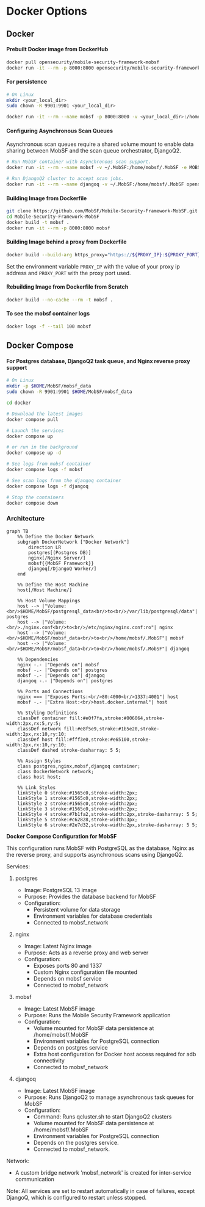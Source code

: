 # Docker Options

## Docker
#### Prebuilt Docker image from DockerHub

```bash
docker pull opensecurity/mobile-security-framework-mobsf
docker run -it --rm -p 8000:8000 opensecurity/mobile-security-framework-mobsf:latest
```

#### For persistence

```bash
# On Linux
mkdir <your_local_dir>
sudo chown -R 9901:9901 <your_local_dir>

docker run -it --rm --name mobsf -p 8000:8000 -v <your_local_dir>:/home/mobsf/.MobSF opensecurity/mobile-security-framework-mobsf:latest
```

#### Configuring Asynchronous Scan Queues

Asynchronous scan queues require a shared volume mount to enable data sharing between MobSF and the scan queue orchestrator, DjangoQ2.

```bash
# Run MobSF container with Asynchronous scan support.
docker run -it --rm --name mobsf -v ~/.MobSF:/home/mobsf/.MobSF -e MOBSF_ASYNC_ANALYSIS=1 -p 8000:8000 opensecurity/mobile-security-framework-mobsf:latest

# Run DjangoQ2 cluster to accept scan jobs.
docker run -it --rm --name djangoq -v ~/.MobSF:/home/mobsf/.MobSF opensecurity/mobile-security-framework-mobsf:latest scripts/qcluster.sh
```

#### Building Image from Dockerfile

```bash
git clone https://github.com/MobSF/Mobile-Security-Framework-MobSF.git
cd Mobile-Security-Framework-MobSF
docker build -t mobsf .
docker run -it --rm -p 8000:8000 mobsf
```

#### Building Image behind a proxy from Dockerfile

```bash
docker build --build-arg https_proxy="https://${PROXY_IP}:${PROXY_PORT}" --build-arg http_proxy="${PROXY_IP}:${PROXY_PORT}" --build-arg NO_PROXY="127.0.0.1" -t mobsf .
```

Set the environment variable `PROXY_IP` with the value of your proxy ip address and `PROXY_PORT` with the proxy port used.

#### Rebuilding Image from Dockerfile from Scratch

```bash
docker build --no-cache --rm -t mobsf .
```

#### To see the mobsf container logs

```bash
docker logs -f --tail 100 mobsf
```
## Docker Compose
#### For Postgres database, DjangoQ2 task queue, and Nginx reverse proxy support

```bash
# On Linux
mkdir -p $HOME/MobSF/mobsf_data
sudo chown -R 9901:9901 $HOME/MobSF/mobsf_data

cd docker

# Download the latest images 
docker compose pull

# Launch the services
docker compose up

# or run in the background
docker compose up -d

# See logs from mobsf container
docker compose logs -f mobsf 

# See scan logs from the djangoq container
docker compose logs -f djangoq

# Stop the containers
docker compose down
```

### Architecture

```mermaid
graph TB
    %% Define the Docker Network
    subgraph DockerNetwork ["Docker Network"]
        direction LR
        postgres[(Postgres DB)]
        nginx[/Nginx Server/]
        mobsf{{MobSF Framework}}
        djangoq[/DjangoQ Worker/]
    end

    %% Define the Host Machine
    host[/Host Machine/]

    %% Host Volume Mappings
    host --> |"Volume:<br/>$HOME/MobSF/postgresql_data<br/>to<br/>/var/lib/postgresql/data"| postgres
    host --> |"Volume:<br/>./nginx.conf<br/>to<br/>/etc/nginx/nginx.conf:ro"| nginx
    host --> |"Volume:<br/>$HOME/MobSF/mobsf_data<br/>to<br/>/home/mobsf/.MobSF"| mobsf
    host --> |"Volume:<br/>$HOME/MobSF/mobsf_data<br/>to<br/>/home/mobsf/.MobSF"| djangoq

    %% Dependencies
    nginx -.- |"Depends on"| mobsf
    mobsf -.- |"Depends on"| postgres
    mobsf -.- |"Depends on"| djangoq
    djangoq -.- |"Depends on"| postgres

    %% Ports and Connections
    nginx === |"Exposes Ports:<br/>80:4000<br/>1337:4001"| host
    mobsf -.- |"Extra Host:<br/>host.docker.internal"| host

    %% Styling Definitions
    classDef container fill:#e0f7fa,stroke:#006064,stroke-width:2px,rx:5,ry:5;
    classDef network fill:#e8f5e9,stroke:#1b5e20,stroke-width:2px,rx:10,ry:10;
    classDef host fill:#fff3e0,stroke:#e65100,stroke-width:2px,rx:10,ry:10;
    classDef dashed stroke-dasharray: 5 5;

    %% Assign Styles
    class postgres,nginx,mobsf,djangoq container;
    class DockerNetwork network;
    class host host;

    %% Link Styles
    linkStyle 0 stroke:#1565c0,stroke-width:2px;
    linkStyle 1 stroke:#1565c0,stroke-width:2px;
    linkStyle 2 stroke:#1565c0,stroke-width:2px;
    linkStyle 3 stroke:#1565c0,stroke-width:2px;
    linkStyle 4 stroke:#7b1fa2,stroke-width:2px,stroke-dasharray: 5 5;
    linkStyle 5 stroke:#c62828,stroke-width:3px;
    linkStyle 6 stroke:#2e7d32,stroke-width:2px,stroke-dasharray: 5 5;

```

**Docker Compose Configuration for MobSF**

This configuration runs MobSF with PostgreSQL as the database, Nginx as the reverse proxy, and supports asynchronous scans using DjangoQ2.

Services:

1. postgres
   - Image: PostgreSQL 13 image
   - Purpose: Provides the database backend for MobSF
   - Configuration:
     * Persistent volume for data storage
     * Environment variables for database credentials
     * Connected to mobsf_network

2. nginx
   - Image: Latest Nginx image
   - Purpose: Acts as a reverse proxy and web server
   - Configuration:
     * Exposes ports 80 and 1337
     * Custom Nginx configuration file mounted
     * Depends on mobsf service
     * Connected to mobsf_network

3. mobsf
   - Image: Latest MobSF image
   - Purpose: Runs the Mobile Security Framework application
   - Configuration:
     * Volume mounted for MobSF data persistence at /home/mobsf/.MobSF
     * Environment variables for PostgreSQL connection
     * Depends on postgres service
     * Extra host configuration for Docker host access required for adb connectivity
     * Connected to mobsf_network

4. djangoq
   - Image: Latest MobSF image
   - Purpose: Runs DjangoQ2 to manage asynchronous task queues for MobSF
   - Configuration:
     * Command: Runs qcluster.sh to start DjangoQ2 clusters
     * Volume mounted for MobSF data persistence at /home/mobsf/.MobSF
     * Environment variables for PostgreSQL connection
     * Depends on the postgres service.
     * Connected to mobsf_network.

Network:
   - A custom bridge network 'mobsf_network' is created for inter-service communication

Note: All services are set to restart automatically in case of failures, except DjangoQ, which is configured to restart unless stopped.
